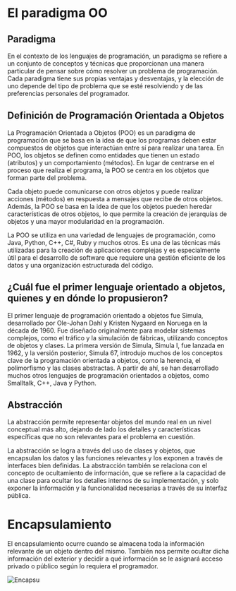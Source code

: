 # El paradigma OO
## Paradigma
En el contexto de los lenguajes de programación, un paradigma se refiere a un conjunto de conceptos y técnicas que proporcionan una manera particular de pensar sobre cómo resolver un problema de programación. Cada paradigma tiene sus propias ventajas y desventajas, y la elección de uno depende del tipo de problema que se esté resolviendo y de las preferencias personales del programador.

## Definición de Programación Orientada a Objetos

La Programación Orientada a Objetos (POO) es un paradigma de programación que se basa en la idea de que los programas deben estar compuestos de objetos que interactúan entre sí para realizar una tarea. En POO, los objetos se definen como entidades que tienen un estado (atributos) y un comportamiento (métodos).
En lugar de centrarse en el proceso que realiza el programa, la POO se centra en los objetos que forman parte del problema. 

Cada objeto puede comunicarse con otros objetos y puede realizar acciones (métodos) en respuesta a mensajes que recibe de otros objetos. Además, la POO se basa en la idea de que los objetos pueden heredar características de otros objetos, lo que permite la creación de jerarquías de objetos y una mayor modularidad en la programación.

La POO se utiliza en una variedad de lenguajes de programación, como Java, Python, C++, C#, Ruby y muchos otros. Es una de las técnicas más utilizadas para la creación de aplicaciones complejas y es especialmente útil para el desarrollo de software que requiere una gestión eficiente de los datos y una organización estructurada del código.

## ¿Cuál fue el primer lenguaje orientado a objetos, quienes y en dónde lo propusieron?

El primer lenguaje de programación orientado a objetos fue Simula, desarrollado por Ole-Johan Dahl y Kristen Nygaard en Noruega en la década de 1960. Fue diseñado originalmente para modelar sistemas complejos, como el tráfico y la simulación de fábricas, utilizando conceptos de objetos y clases. La primera versión de Simula, Simula I, fue lanzada en 1962, y la versión posterior, Simula 67, introdujo muchos de los conceptos clave de la programación orientada a objetos, como la herencia, el polimorfismo y las clases abstractas. A partir de ahí, se han desarrollado muchos otros lenguajes de programación orientados a objetos, como Smalltalk, C++, Java y Python.


## Abstracción 

La abstracción permite representar objetos del mundo real en un nivel conceptual más alto, dejando de lado los detalles y características específicas que no son relevantes para el problema en cuestión.

La abstracción se logra a través del uso de clases y objetos, que encapsulan los datos y las funciones relevantes y los exponen a través de interfaces bien definidas. La abstracción también se relaciona con el concepto de ocultamiento de información, que se refiere a la capacidad de una clase para ocultar los detalles internos de su implementación, y solo exponer la información y la funcionalidad necesarias a través de su interfaz pública.

# Encapsulamiento

El encapsulamiento ocurre cuando se almacena toda la información relevante de un objeto dentro del mismo. También nos permite ocultar dicha información del exterior y decidir a qué información se le asignará acceso privado o público según lo requiera el programador.

![](./img/https://upload.wikimedia.org/wikipedia/commons/thumb/8/82/CPT-OOP-interfaces.svg/640px-CPT-OOP-interfaces.svg.png "Encapsu")



